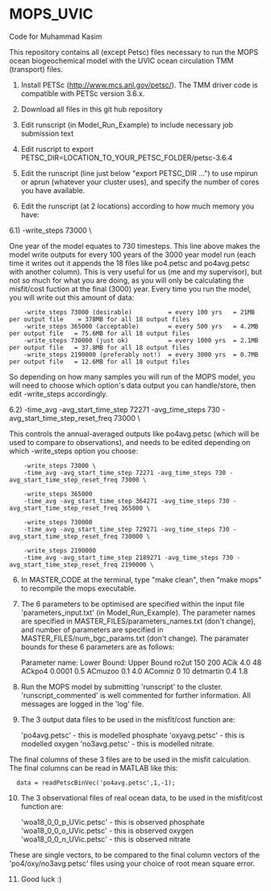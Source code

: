 # MOPS_UVIC
Code for Muhammad Kasim

This repository contains all (except Petsc) files necessary to run the MOPS ocean biogeochemical model with the UVIC ocean circulation TMM (transport) files.

1) Install PETSc (http://www.mcs.anl.gov/petsc/). The TMM driver code is compatible 
with PETSc version 3.6.x.

2) Download all files in this git hub repository

3) Edit runscript (in Model_Run_Example) to include necessary job submission text

4) Edit ruscript to export PETSC_DIR=LOCATION_TO_YOUR_PETSC_FOLDER/petsc-3.6.4

5) Edit the runscript (line just below "export PETSC_DIR ...") to use mpirun or aprun (whatever your cluster uses), and specify the number of cores you have available.

6) Edit the runscript (at 2 locations) according to how much memory you have:

  6.1) -write_steps 73000 \
  
One year of the model equates to 730 timesteps. This line above makes the model write outputs for every 100 years of the 3000 year model run (each time it writes out it appends the 18 files like po4.petsc and po4avg.petsc with another column). This is very useful for us (me and my supervisor), but not so much for what you are doing, as you will only be calculating the misfit/cost fuction at the final (3000) year. Every time you run the model, you will write out this amount of data:
        
        -write_steps 73000 (desirable)          = every 100 yrs   = 21MB per output file    = 378MB for all 18 output files
        -write_steps 365000 (acceptable)        = every 500 yrs   = 4.2MB per output file   = 75.6MB for all 18 output files
        -write_steps 730000 (just ok)           = every 1000 yrs  = 2.1MB per output file   = 37.8MB for all 18 output files
        -write_steps 2190000 (preferably not!)  = every 3000 yrs  = 0.7MB per output file   = 12.6MB for all 18 output files
        
So depending on how many samples you will run of the MOPS model, you will need to choose which option's data output you can handle/store, then edit -write_steps accordingly.

  6.2) -time_avg -avg_start_time_step 72271 -avg_time_steps 730 -avg_start_time_step_reset_freq 73000 \
  
This controls the annual-averaged outputs like po4avg.petsc (which will be used to compare to observations), and needs to be edited depending on which -write_steps option you choose:
        
        -write_steps 73000 \
        -time_avg -avg_start_time_step 72271 -avg_time_steps 730 -avg_start_time_step_reset_freq 73000 \
        
        -write_steps 365000
        -time_avg -avg_start_time_step 364271 -avg_time_steps 730 -avg_start_time_step_reset_freq 365000 \
        
        -write_steps 730000
        -time_avg -avg_start_time_step 729271 -avg_time_steps 730 -avg_start_time_step_reset_freq 730000 \
        
        -write_steps 2190000
        -time_avg -avg_start_time_step 2189271 -avg_time_steps 730 -avg_start_time_step_reset_freq 2190000 \
        
6) In MASTER_CODE at the terminal, type "make clean", then "make mops" to recompile the mops executable.

7) The 6 parameters to be optimised are specified within the input file 'parameters_input.txt' (in Model_Run_Example). The parameter names are specified in MASTER_FILES/parameters_names.txt (don't change), and number of parameters are specified in MASTER_FILES/num_bgc_params.txt (don't change). The paramater bounds for these 6 parameters are as follows:

    Parameter name: Lower Bound:  Upper Bound
    ro2ut           150           200
    ACik            4.0           48
    ACkpo4          0.0001        0.5
    ACmuzoo         0.1           4.0
    AComniz         0             10
    detmartin       0.4           1.8

8) Run the MOPS model by submitting 'runscript' to the cluster. 'runscript_commented' is well commented for further information. All messages are logged in the 'log' file.

9) The 3 output data files to be used in the misfit/cost function are:

      'po4avg.petsc' - this is modelled phosphate
      'oxyavg.petsc' - this is modelled oxygen
      'no3avg.petsc' - this is modelled nitrate. 
      
The final columns of these 3 files are to be used in the misfit calculation. The final columns can be read in MATLAB like this:

      data = readPetscBinVec('po4avg.petsc',1,-1);

10) The 3 observational files of real ocean data, to be used in the misfit/cost function are:

      'woa18_0_0_p_UVic.petsc' - this is observed phosphate
      'woa18_0_0_o_UVic.petsc' - this is observed oxygen
      'woa18_0_0_n_UVic.petsc' - this is observed nitrate
      
These are single vectors, to be compared to the final column vectors of the 'po4/oxy/no3avg.petsc' files using your choice of root mean square error.

11) Good luck :)

